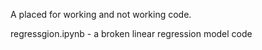 A placed for working and not working code.

regressgion.ipynb - a broken linear regression model code